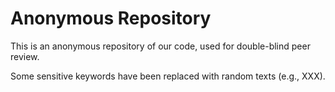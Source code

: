 # Anonymous Repository

This is an anonymous repository of our code, used for double-blind peer review.

Some sensitive keywords have been replaced with random texts (e.g., XXX).